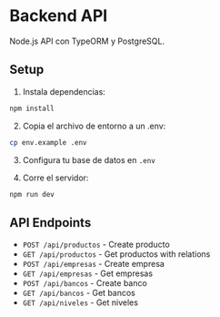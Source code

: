# Backend API

Node.js API con TypeORM y PostgreSQL.

## Setup

1. Instala dependencias:
```bash
npm install
```

2. Copia el archivo de entorno a un .env:
```bash
cp env.example .env
```

3. Configura tu base de datos en `.env`

4. Corre el servidor:
```bash
npm run dev
```

## API Endpoints

- `POST /api/productos` - Create producto
- `GET /api/productos` - Get productos with relations
- `POST /api/empresas` - Create empresa
- `GET /api/empresas` - Get empresas
- `POST /api/bancos` - Create banco
- `GET /api/bancos` - Get bancos
- `GET /api/niveles` - Get niveles
